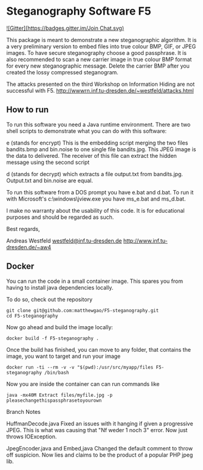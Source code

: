# Steganography Software F5
[![Gitter](https://badges.gitter.im/Join Chat.svg)](https://gitter.im/matthewgao/F5-steganography?utm_source=badge&utm_medium=badge&utm_campaign=pr-badge&utm_content=badge)

This package is meant to demonstrate a new steganographic algorithm.  It
is a very preliminary version to embed files into true colour BMP, GIF,
or JPEG images.  To have secure steganography choose a good passphrase.
It is also recommended to scan a new carrier image in true colour BMP format
for every new steganographic message.  Delete the carrier BMP after you
created the lossy compressed steganogram.

The attacks presented on the third Workshop on Information Hiding are not
successful with F5.
http://wwwrn.inf.tu-dresden.de/~westfeld/attacks.html

## How to run
To run this software you need a Java runtime environment.  There are two
shell scripts to demonstrate what you can do with this software:

e (stands for encrypt)
This is the embedding script merging the two files bandits.bmp and
bin.noise to one single file bandits.jpg.  This JPEG image is the data
to delivered.  The receiver of this file can extract the hidden message
using the second script

d (stands for decrypt)
which extracts a file output.txt from bandits.jpg.  Output.txt and
bin.noise are equal.

To run this software from a DOS prompt you have e.bat and d.bat.  To run
it with Microsoft's c:\windows\jview.exe you have ms_e.bat and ms_d.bat.

I make no warranty about the usability of this code.  It is for
educational purposes and should be regarded as such.

Best regards,

Andreas Westfeld
westfeld@inf.tu-dresden.de
http://www.inf.tu-dresden.de/~aw4


## Docker

You can run the code in a small container image. This spares you from
having to install java dependencies locally.

To do so, check out the repository

```
git clone git@github.com:matthewgao/F5-steganography.git
cd F5-steganography
```

Now go ahead and build the image locally:

```
docker build -f F5-steganography .
```

Once the build has finished, you can move to any folder, that contains
the image, you want to target and run your image

```
docker run -ti --rm -v -v "$(pwd):/usr/src/myapp/files F5-steganography /bin/bash
```
Now you are inside the container can can run commands like 

```
java -mx40M Extract files/myfile.jpg -p pleasechangethispassphrasetoyourown
``` 


Branch Notes

HuffmanDecode.java
Fixed an issues with it hanging if given a progressive JPEG. This is what
was causing that "Nf weder 1 noch 3" error. Now just throws IOException.

JpegEncoder.java and Embed,java
Changed the default comment to throw off suspicion. Now lies and claims to
be the product of a popular PHP jpeg lib. 
